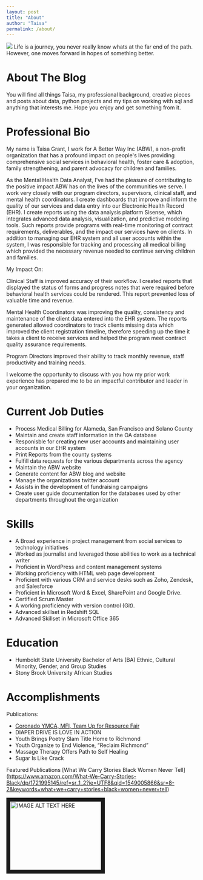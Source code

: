 ```yaml
---
layout: post
title: "About"
author: "Taisa"
permalink: /about/
---
```


<img src="/20160624_123258.jpg" />
Life is a journey, you never really know whats at the far end of the path. However, one moves forward in hopes of something better.

# About The Blog

You will find all things Taisa, my professional background, creative pieces and posts about data, python projects and my tips on working with sql and anything that interests me. Hope you enjoy and get something from it.

# Professional Bio

My name is Taisa Grant, I work for A Better Way Inc (ABW), a non-profit organization that has a profound impact on people's lives providing comprehensive social services in behavioral health, foster care & adoption, family strengthening, and parent advocacy for children and families. 

As the Mental Health Data Analyst, I've had the pleasure of contributing to the positive impact ABW has on the lives of the communities we serve. I work very closely with our program directors, supervisors, clinical staff, and mental health coordinators. I create dashboards that improve and inform the quality of our services and data entry into our Electronic Health Record (EHR). I create reports using the data analysis platform Sisense, which integrates advanced data analysis, visualization, and predictive modeling tools. Such reports provide programs with real-time monitoring of contract requirements, deliverables, and the impact our services have on clients. In addition to managing our EHR system and all user accounts within the system, I was responsible for tracking and processing all medical billing which provided the necessary revenue needed to continue serving children and families.

My Impact On:

Clinical Staff is improved accuracy of their workflow. I created reports that displayed the status of forms and progress notes that were required before behavioral health services could be rendered. This report prevented loss of valuable time and revenue.

Mental Health Coordinators was improving the quality, consistency and maintenance of the client data 
entered into the EHR system. The reports generated allowed coordinators to track clients missing data which improved the client registration timeline, therefore speeding up the time it takes a client to receive services and helped the program meet contract quality assurance requirements. 

Program Directors improved their ability to track monthly revenue, staff productivity and training needs.

I welcome the opportunity to discuss with you how my prior work experience has prepared me to be an impactful contributor and leader in your organization.

# Current Job Duties
- Process Medical Billing for Alameda, San Francisco and Solano County
- Maintain and create staff information in the OA database
- Responisble for creating new user accounts and maintaining user accounts in our EHR system 
- Print Reports from the county systems 
- Fulfill data requests for the various departments across the agency
- Maintain the ABW website
- Generate content for ABW blog and website
- Manage the organizations twitter account
- Assists in the development of fundraising campaigns
- Create user guide documentation for the databases used by other departments throughout the organization

# Skills

- A Broad experience in project management from social services to technology initiatives
- Worked as journalist and leveraged those abilities to work as a technical writer
- Proficient in WordPress and content management systems
- Working proficiency with HTML web page development
- Proficient with various CRM and service desks such as Zoho, Zendesk, and Salesforce
- Proficient in Microsoft Word & Excel, SharePoint and Google Drive. 
- Certified Scrum Master 
- A working proficiency with version control (Git).
- Advanced skillset in Redshift SQL
- Advanced Skillset in Microsoft Office 365 

# Education

- Humboldt State University Bachelor of Arts (BA) Ethnic, Cultural Minority, Gender, and Group Studies
- Stony Brook University     African Studies

# Accomplishments
Publications:
- [Coronado YMCA, MFI, Team Up for Resource Fair](https://richmondpulse.org/2012/07/16/coronado-ymca-mfi-team-up-for-resource-fair/)
- DIAPER DRIVE IS LOVE IN ACTION 
- Youth Brings Poetry Slam Title Home to Richmond 
- Youth Organize to End Violence, “Reclaim Richmond” 
- Massage Therapy Offers Path to Self Healing 
- Sugar Is Like Crack

Featured Publications
[What We Carry Stories Black Women Never Tell] (https://www.amazon.com/What-We-Carry-Stories-Black/dp/1721995145/ref=sr_1_2?ie=UTF8&qid=1549005866&sr=8-2&keywords=what+we+carry+stories+black+women+never+tell)

<img src="http://taisagrant.com/Stories%20Black%20Women%20Never%20Tell%20Image.jpg" 
alt="IMAGE ALT TEXT HERE" width="240" height="180" border="10">


